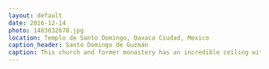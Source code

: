 ```yaml
---
layout: default
date: 2016-12-14
photo: 1483832678.jpg
location: Templo de Santo Domingo, Oaxaca Ciudad, Mexico
caption_header: Santo Domingo de Guzmán
caption: This church and former monastery has an incredible ceiling with many details made out of gold. The rest of the complex is now a museum about the Aztec culture.
---
```

